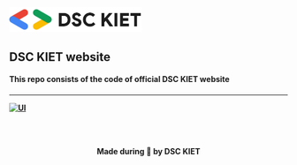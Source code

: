 <p align="left">
	<img width="240" src="https://raw.githubusercontent.com/dsckiet/resources/master/dsckiet-logo.png" />
	<h2 align="left"> DSC KIET website </h2>
	<h4 align="left"> This repo consists of the code of official DSC KIET website <h4>
</p>

---
[![UI ](https://img.shields.io/badge/User%20Interface-Link%20to%20UI-orange?style=for-the-badge&logo=appveyor)](https://dsckiet.com/)

<br>
<br>

<p align="center">
	Made during 🌙 by DSC KIET
</p>

